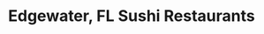 ---
layout: city
title: Edgewater, FL Sushi Restaurants
permalink: /florida/edgewater/
stateAbbr: FL
stateName: Florida
cityName: Edgewater
---
